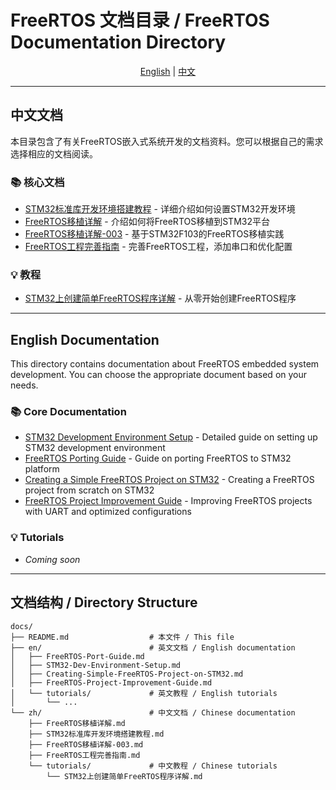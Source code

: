 # FreeRTOS 文档目录 / FreeRTOS Documentation Directory

<div align="center">

[English](#english-documentation) | [中文](#中文文档)

</div>

---

## 中文文档

本目录包含了有关FreeRTOS嵌入式系统开发的文档资料。您可以根据自己的需求选择相应的文档阅读。

### 📚 核心文档

- [STM32标准库开发环境搭建教程](zh/STM32标准库开发环境搭建教程.md) - 详细介绍如何设置STM32开发环境
- [FreeRTOS移植详解](zh/FreeRTOS移植详解.md) - 介绍如何将FreeRTOS移植到STM32平台
- [FreeRTOS移植详解-003](zh/FreeRTOS移植详解-003.md) - 基于STM32F103的FreeRTOS移植实践
- [FreeRTOS工程完善指南](zh/FreeRTOS工程完善指南.md) - 完善FreeRTOS工程，添加串口和优化配置

### 💡 教程

- [STM32上创建简单FreeRTOS程序详解](zh/tutorials/STM32上创建简单FreeRTOS程序详解.md) - 从零开始创建FreeRTOS程序

---

## English Documentation

This directory contains documentation about FreeRTOS embedded system development. You can choose the appropriate document based on your needs.

### 📚 Core Documentation

- [STM32 Development Environment Setup](en/STM32-Dev-Environment-Setup.md) - Detailed guide on setting up STM32 development environment
- [FreeRTOS Porting Guide](en/FreeRTOS-Port-Guide.md) - Guide on porting FreeRTOS to STM32 platform
- [Creating a Simple FreeRTOS Project on STM32](en/Creating-Simple-FreeRTOS-Project-on-STM32.md) - Creating a FreeRTOS project from scratch on STM32
- [FreeRTOS Project Improvement Guide](en/FreeRTOS-Project-Improvement-Guide.md) - Improving FreeRTOS projects with UART and optimized configurations

### 💡 Tutorials

- *Coming soon*

---

## 文档结构 / Directory Structure

```
docs/
├── README.md                  # 本文件 / This file
├── en/                        # 英文文档 / English documentation
│   ├── FreeRTOS-Port-Guide.md
│   ├── STM32-Dev-Environment-Setup.md
│   ├── Creating-Simple-FreeRTOS-Project-on-STM32.md
│   ├── FreeRTOS-Project-Improvement-Guide.md
│   └── tutorials/             # 英文教程 / English tutorials
│       └── ...
└── zh/                        # 中文文档 / Chinese documentation
    ├── FreeRTOS移植详解.md
    ├── STM32标准库开发环境搭建教程.md
    ├── FreeRTOS移植详解-003.md
    ├── FreeRTOS工程完善指南.md
    └── tutorials/             # 中文教程 / Chinese tutorials
        └── STM32上创建简单FreeRTOS程序详解.md
``` 